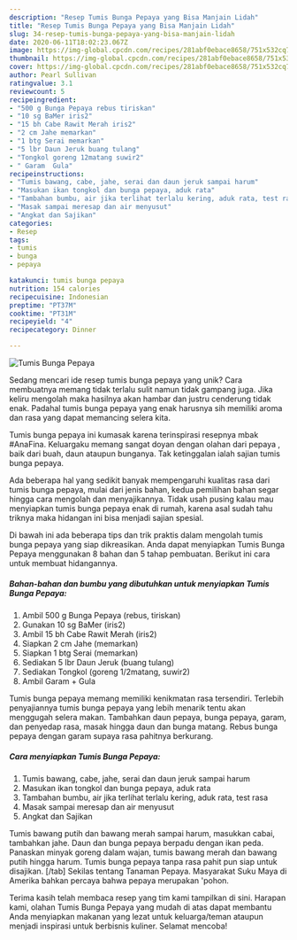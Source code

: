 ```yaml
---
description: "Resep Tumis Bunga Pepaya yang Bisa Manjain Lidah"
title: "Resep Tumis Bunga Pepaya yang Bisa Manjain Lidah"
slug: 34-resep-tumis-bunga-pepaya-yang-bisa-manjain-lidah
date: 2020-06-11T18:02:23.067Z
image: https://img-global.cpcdn.com/recipes/281abf0ebace8658/751x532cq70/tumis-bunga-pepaya-foto-resep-utama.jpg
thumbnail: https://img-global.cpcdn.com/recipes/281abf0ebace8658/751x532cq70/tumis-bunga-pepaya-foto-resep-utama.jpg
cover: https://img-global.cpcdn.com/recipes/281abf0ebace8658/751x532cq70/tumis-bunga-pepaya-foto-resep-utama.jpg
author: Pearl Sullivan
ratingvalue: 3.1
reviewcount: 5
recipeingredient:
- "500 g Bunga Pepaya rebus tiriskan"
- "10 sg BaMer iris2"
- "15 bh Cabe Rawit Merah iris2"
- "2 cm Jahe memarkan"
- "1 btg Serai memarkan"
- "5 lbr Daun Jeruk buang tulang"
- "Tongkol goreng 12matang suwir2"
- " Garam  Gula"
recipeinstructions:
- "Tumis bawang, cabe, jahe, serai dan daun jeruk sampai harum"
- "Masukan ikan tongkol dan bunga pepaya, aduk rata"
- "Tambahan bumbu, air jika terlihat terlalu kering, aduk rata, test rasa"
- "Masak sampai meresap dan air menyusut"
- "Angkat dan Sajikan"
categories:
- Resep
tags:
- tumis
- bunga
- pepaya

katakunci: tumis bunga pepaya 
nutrition: 154 calories
recipecuisine: Indonesian
preptime: "PT37M"
cooktime: "PT31M"
recipeyield: "4"
recipecategory: Dinner

---
```



![Tumis Bunga Pepaya](https://img-global.cpcdn.com/recipes/281abf0ebace8658/751x532cq70/tumis-bunga-pepaya-foto-resep-utama.jpg)

Sedang mencari ide resep tumis bunga pepaya yang unik? Cara membuatnya memang tidak terlalu sulit namun tidak gampang juga. Jika keliru mengolah maka hasilnya akan hambar dan justru cenderung tidak enak. Padahal tumis bunga pepaya yang enak harusnya sih memiliki aroma dan rasa yang dapat memancing selera kita.

Tumis bunga pepaya ini kumasak karena terinspirasi resepnya mbak #AnaFina. Keluargaku memang sangat doyan dengan olahan dari pepaya , baik dari buah, daun ataupun bunganya. Tak ketinggalan ialah sajian tumis bunga pepaya.

Ada beberapa hal yang sedikit banyak mempengaruhi kualitas rasa dari tumis bunga pepaya, mulai dari jenis bahan, kedua pemilihan bahan segar hingga cara mengolah dan menyajikannya. Tidak usah pusing kalau mau menyiapkan tumis bunga pepaya enak di rumah, karena asal sudah tahu triknya maka hidangan ini bisa menjadi sajian spesial.


Di bawah ini ada beberapa tips dan trik praktis dalam mengolah tumis bunga pepaya yang siap dikreasikan. Anda dapat menyiapkan Tumis Bunga Pepaya menggunakan 8 bahan dan 5 tahap pembuatan. Berikut ini cara untuk membuat hidangannya.

<!--inarticleads1-->

##### Bahan-bahan dan bumbu yang dibutuhkan untuk menyiapkan Tumis Bunga Pepaya:

1. Ambil 500 g Bunga Pepaya (rebus, tiriskan)
1. Gunakan 10 sg BaMer (iris2)
1. Ambil 15 bh Cabe Rawit Merah (iris2)
1. Siapkan 2 cm Jahe (memarkan)
1. Siapkan 1 btg Serai (memarkan)
1. Sediakan 5 lbr Daun Jeruk (buang tulang)
1. Sediakan Tongkol (goreng 1/2matang, suwir2)
1. Ambil  Garam + Gula


Tumis bunga pepaya memang memiliki kenikmatan rasa tersendiri. Terlebih penyajiannya tumis bunga pepaya yang lebih menarik tentu akan menggugah selera makan. Tambahkan daun pepaya, bunga pepaya, garam, dan penyedap rasa, masak hingga daun dan bunga matang. Rebus bunga pepaya dengan garam supaya rasa pahitnya berkurang. 

<!--inarticleads2-->

##### Cara menyiapkan Tumis Bunga Pepaya:

1. Tumis bawang, cabe, jahe, serai dan daun jeruk sampai harum
1. Masukan ikan tongkol dan bunga pepaya, aduk rata
1. Tambahan bumbu, air jika terlihat terlalu kering, aduk rata, test rasa
1. Masak sampai meresap dan air menyusut
1. Angkat dan Sajikan


Tumis bawang putih dan bawang merah sampai harum, masukkan cabai, tambahkan jahe. Daun dan bunga pepaya berpadu dengan ikan peda. Panaskan minyak goreng dalam wajan, tumis bawang merah dan bawang putih hingga harum. Tumis bunga pepaya tanpa rasa pahit pun siap untuk disajikan. [/tab] Sekilas tentang Tanaman Pepaya. Masyarakat Suku Maya di Amerika bahkan percaya bahwa pepaya merupakan &#39;pohon. 

Terima kasih telah membaca resep yang tim kami tampilkan di sini. Harapan kami, olahan Tumis Bunga Pepaya yang mudah di atas dapat membantu Anda menyiapkan makanan yang lezat untuk keluarga/teman ataupun menjadi inspirasi untuk berbisnis kuliner. Selamat mencoba!

